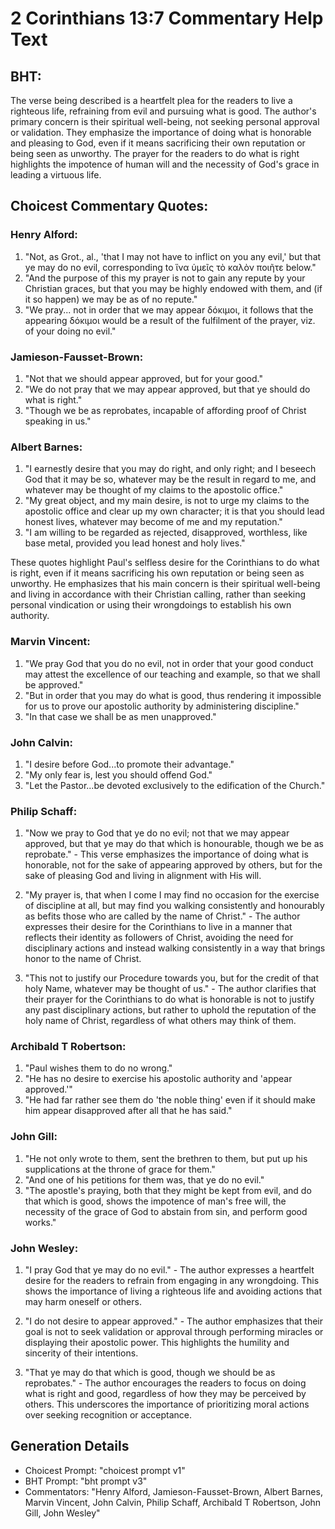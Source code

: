 # 2 Corinthians 13:7 Commentary Help Text

## BHT:
The verse being described is a heartfelt plea for the readers to live a righteous life, refraining from evil and pursuing what is good. The author's primary concern is their spiritual well-being, not seeking personal approval or validation. They emphasize the importance of doing what is honorable and pleasing to God, even if it means sacrificing their own reputation or being seen as unworthy. The prayer for the readers to do what is right highlights the impotence of human will and the necessity of God's grace in leading a virtuous life.

## Choicest Commentary Quotes:
### Henry Alford:
1. "Not, as Grot., al., 'that I may not have to inflict on you any evil,' but that ye may do no evil, corresponding to ἵνα ὑμεῖς τὸ καλὸν ποιῆτε below."
2. "And the purpose of this my prayer is not to gain any repute by your Christian graces, but that you may be highly endowed with them, and (if it so happen) we may be as of no repute."
3. "We pray... not in order that we may appear δόκιμοι, it follows that the appearing δόκιμοι would be a result of the fulfilment of the prayer, viz. of your doing no evil."

### Jamieson-Fausset-Brown:
1. "Not that we should appear approved, but for your good."
2. "We do not pray that we may appear approved, but that ye should do what is right."
3. "Though we be as reprobates, incapable of affording proof of Christ speaking in us."

### Albert Barnes:
1. "I earnestly desire that you may do right, and only right; and I beseech God that it may be so, whatever may be the result in regard to me, and whatever may be thought of my claims to the apostolic office."
2. "My great object, and my main desire, is not to urge my claims to the apostolic office and clear up my own character; it is that you should lead honest lives, whatever may become of me and my reputation."
3. "I am willing to be regarded as rejected, disapproved, worthless, like base metal, provided you lead honest and holy lives."

These quotes highlight Paul's selfless desire for the Corinthians to do what is right, even if it means sacrificing his own reputation or being seen as unworthy. He emphasizes that his main concern is their spiritual well-being and living in accordance with their Christian calling, rather than seeking personal vindication or using their wrongdoings to establish his own authority.

### Marvin Vincent:
1. "We pray God that you do no evil, not in order that your good conduct may attest the excellence of our teaching and example, so that we shall be approved." 
2. "But in order that you may do what is good, thus rendering it impossible for us to prove our apostolic authority by administering discipline." 
3. "In that case we shall be as men unapproved."

### John Calvin:
1. "I desire before God...to promote their advantage."
2. "My only fear is, lest you should offend God."
3. "Let the Pastor...be devoted exclusively to the edification of the Church."

### Philip Schaff:
1. "Now we pray to God that ye do no evil; not that we may appear approved, but that ye may do that which is honourable, though we be as reprobate." - This verse emphasizes the importance of doing what is honorable, not for the sake of appearing approved by others, but for the sake of pleasing God and living in alignment with His will.

2. "My prayer is, that when I come I may find no occasion for the exercise of discipline at all, but may find you walking consistently and honourably as befits those who are called by the name of Christ." - The author expresses their desire for the Corinthians to live in a manner that reflects their identity as followers of Christ, avoiding the need for disciplinary actions and instead walking consistently in a way that brings honor to the name of Christ.

3. "This not to justify our Procedure towards you, but for the credit of that holy Name, whatever may be thought of us." - The author clarifies that their prayer for the Corinthians to do what is honorable is not to justify any past disciplinary actions, but rather to uphold the reputation of the holy name of Christ, regardless of what others may think of them.

### Archibald T Robertson:
1. "Paul wishes them to do no wrong." 
2. "He has no desire to exercise his apostolic authority and 'appear approved.'"
3. "He had far rather see them do 'the noble thing' even if it should make him appear disapproved after all that he has said."

### John Gill:
1. "He not only wrote to them, sent the brethren to them, but put up his supplications at the throne of grace for them."
2. "And one of his petitions for them was, that ye do no evil."
3. "The apostle's praying, both that they might be kept from evil, and do that which is good, shows the impotence of man's free will, the necessity of the grace of God to abstain from sin, and perform good works."

### John Wesley:
1. "I pray God that ye may do no evil." - The author expresses a heartfelt desire for the readers to refrain from engaging in any wrongdoing. This shows the importance of living a righteous life and avoiding actions that may harm oneself or others.

2. "I do not desire to appear approved." - The author emphasizes that their goal is not to seek validation or approval through performing miracles or displaying their apostolic power. This highlights the humility and sincerity of their intentions.

3. "That ye may do that which is good, though we should be as reprobates." - The author encourages the readers to focus on doing what is right and good, regardless of how they may be perceived by others. This underscores the importance of prioritizing moral actions over seeking recognition or acceptance.


## Generation Details
- Choicest Prompt: "choicest prompt v1"
- BHT Prompt: "bht prompt v3"
- Commentators: "Henry Alford, Jamieson-Fausset-Brown, Albert Barnes, Marvin Vincent, John Calvin, Philip Schaff, Archibald T Robertson, John Gill, John Wesley"
